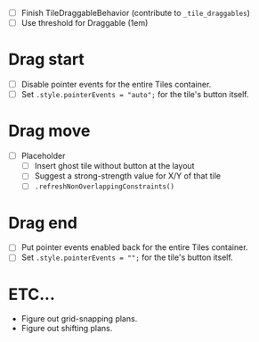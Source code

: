 - [ ] Finish TileDraggableBehavior (contribute to `_tile_draggables`)
- [ ] Use threshold for Draggable (1em)

# Drag start

- [ ] Disable pointer events for the entire Tiles container.
- [ ] Set `.style.pointerEvents = "auto";` for the tile's button itself.

# Drag move

- [ ] Placeholder 
  - [ ] Insert ghost tile without button at the layout
  - [ ] Suggest a strong-strength value for X/Y of that tile
  - [ ] `.refreshNonOverlappingConstraints()`

# Drag end

- [ ] Put pointer events enabled back for the entire Tiles container.
- [ ] Set `.style.pointerEvents = "";` for the tile's button itself.

# ETC...

- Figure out grid-snapping plans.
- Figure out shifting plans.